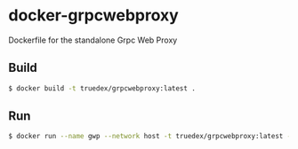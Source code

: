 # docker-grpcwebproxy
Dockerfile for the standalone Grpc Web Proxy


## Build

```sh
$ docker build -t truedex/grpcwebproxy:latest .
```

## Run

```sh
$ docker run --name gwp --network host -t truedex/grpcwebproxy:latest --backend_addr=:9945 --run_tls_server=false --allow_all_origins 
```